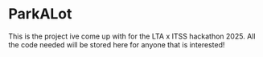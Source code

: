 # ParkALot
This is the project ive come up with for the LTA x ITSS hackathon 2025. All the code needed will be stored here for anyone that is interested! 
